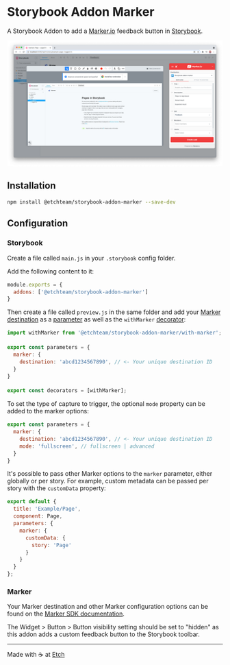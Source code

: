 # Storybook Addon Marker

A Storybook Addon to add a [Marker.io](https://marker.io/) feedback button in [Storybook](https://storybook.js.org).

![React Storybook Screenshot](https://raw.githubusercontent.com/etchteam/storybook-addon-marker/master/screenshot.png)

## Installation

```sh
npm install @etchteam/storybook-addon-marker --save-dev
```

## Configuration

### Storybook

Create a file called `main.js` in your `.storybook` config folder.

Add the following content to it:

```js
module.exports = {
  addons: ['@etchteam/storybook-addon-marker']
}
```

Then create a file called `preview.js` in the same folder and add your [Marker destination](https://marker.io/blog/integrate-web-app-browser-sdk) as a [parameter](https://storybook.js.org/docs/react/writing-stories/parameters) as well as the `withMarker` [decorator](https://storybook.js.org/docs/react/writing-stories/decorators):

```js
import withMarker from '@etchteam/storybook-addon-marker/with-marker';

export const parameters = {
  marker: {
    destination: 'abcd1234567890', // <- Your unique destination ID
  }
}

export const decorators = [withMarker];
```

To set the type of capture to trigger, the optional `mode` property can be added to the marker options:

```js
export const parameters = {
  marker: {
    destination: 'abcd1234567890', // <- Your unique destination ID
    mode: 'fullscreen', // fullscreen | advanced
  }
}
```

It's possible to pass other Marker options to the `marker` parameter, either globally or per story. For example, custom metadata can be passed per story with the `customData` property:

```js
export default {
  title: 'Example/Page',
  component: Page,
  parameters: {
    marker: {
      customData: {
        story: 'Page'
      }
    }
  }
};
```

### Marker

Your Marker destination and other Marker configuration options can be found on the [Marker SDK documentation](https://marker.io/blog/integrate-web-app-browser-sdk).

The Widget > Button > Button visibility setting should be set to "hidden" as this addon adds a custom feedback button to the Storybook toolbar.

---

Made with ☕ at [Etch](https://etch.co)